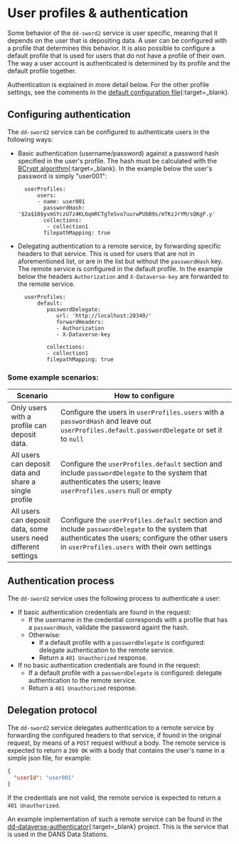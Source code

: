 User profiles & authentication
==============================

Some behavior of the `dd-sword2` service is user specific, meaning that it depends on the user that is depositing data. A user can
be configured with a profile that determines this behavior. It is also possible to configure a default profile that is used for
users that do not have a profile of their own. The way a user account is authenticated is determined by its profile and the
default
profile together.

Authentication is explained in more detail below. For the other profile settings, see the comments in the [default configuration
file](https://github.com/DANS-KNAW/dd-sword2/blob/master/src/main/assembly/dist/cfg/config.yml){:target=_blank}.

Configuring authentication
--------------------------

The `dd-sword2` service can be configured to authenticate users in the following ways:

* Basic authentication (username/password) against a password hash specified in the user's profile. The hash must be calculated
  with the [BCrypt algorithm](https://en.wikipedia.org/wiki/Bcrypt){:target=_blank}. In the example below the user's password is
  simply "user001":

        userProfiles:
            users:
            - name: user001
              passwordHash: '$2a$10$yvmSYczU7z4KL6qmRCTgTeSvo7uurwPUbB9s/mTKzJrYM/sQKgF.y'
              collections:
               - collection1
              filepathMapping: true

* Delegating authentication to a remote service, by forwarding specific headers to that service. This is used for users that are
  not in aforementioned list, or are in the list but without the `passwordHash` key. The remote service is configured in the
  default profile. In the example below the headers `Authorization` and `X-Dataverse-key` are forwarded to the remote service.

        userProfiles:
            default:
               passwordDelegate:
                  url: 'http://localhost:20340/'
                  forwardHeaders:
                  - Authorization
                  - X-Dataverse-key

               collections:
               - collection1
               filepathMapping: true

### Some example scenarios:

| Scenario                                                       | How to configure                                                                                                                                                                                  |
|----------------------------------------------------------------|---------------------------------------------------------------------------------------------------------------------------------------------------------------------------------------------------|
| Only users with a profile can deposit data.                    | Configure the users in `userProfiles.users` with a `passwordHash` and leave out `userProfiles.default.passwordDelegate` or set it to `null`                                                       |
| All users can deposit data and share a single profile          | Configure the `userProfiles.default` section and include `passwordDelegate` to the system that authenticates the users; leave `userProfiles.users` null or empty                                  |
| All users can deposit data, some users need different settings | Configure the `userProfiles.default` section and include `passwordDelegate` to the system that authenticates the users; configure the other users in `userProfiles.users` with their own settings | 

Authentication process
----------------------
The `dd-sword2` service uses the following process to authenticate a user:

* If basic authentication credentials are found in the request:
    * If the username in the credential corresponds with a profile that has a `passwordHash`, validate the password againt the
      hash.
    * Otherwise:
        * If a default profile with a `passwordDelegate` is configured: delegate authentication to the remote service.
        * Return a `401 Unauthorized` response.
* If no basic authentication credentials are found in the request:
    * If a default profile with a `passwordDelegate` is configured: delegate authentication to the remote service.
    * Return a `401 Unauthorized` response.

Delegation protocol
-------------------

The `dd-sword2` service delegates authentication to a remote service by forwarding the configured headers to that service, if
found in the original request, by means of a `POST` request without a body. The remote service is expected to return a `200 OK`
with a body that contains the user's name in a simple json file, for example:

```json
{
  "userId": "user001"
}
```

If the credentials are not valid, the remote service is expected to return a `401 Unauthorized`.

An example implementation of such a remote service can be found in the [dd-dataverse-authenticator]{:target=_blank} project. This
is the service that is used in the DANS Data Stations.

[dd-dataverse-authenticator]: https://dans-knaw.github.io/dd-dataverse-authenticator/
